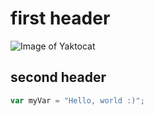 # first header
![Image of Yaktocat](https://octodex.github.com/images/yaktocat.png)
## second header
``` javascript
var myVar = "Hello, world :)";
```
